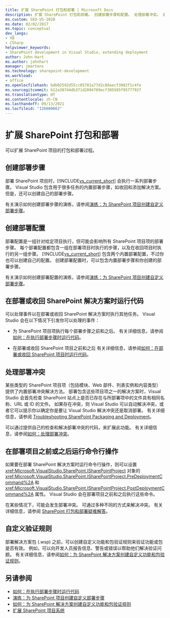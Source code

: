 ```yaml
---
title: 扩展 SharePoint 打包和部署 | Microsoft Docs
description: 扩展 SharePoint 打包和部署。 创建部署步骤和配置。 处理部署冲突。 自定义验证规则。
ms.custom: SEO-VS-2020
ms.date: 02/02/2017
ms.topic: conceptual
dev_langs:
- VB
- CSharp
helpviewer_keywords:
- SharePoint development in Visual Studio, extending deployment
author: John-Hart
ms.author: johnhart
manager: jmartens
ms.technology: sharepoint-development
ms.workload:
- office
ms.openlocfilehash: bdb02592d55cc05781a77d2c88aecf3982f1c4fe
ms.sourcegitcommit: b12a38744db371d2894769ecf305585f9577792f
ms.translationtype: HT
ms.contentlocale: zh-CN
ms.lasthandoff: 09/13/2021
ms.locfileid: "126600662"
---
```

# <a name="extend-sharepoint-packaging-and-deployment"></a>扩展 SharePoint 打包和部署
  可以扩展 SharePoint 项目的打包和部署过程。

## <a name="create-deployment-steps"></a>创建部署步骤
 部署 SharePoint 项目时，[!INCLUDE[vs_current_short](../sharepoint/includes/vs-current-short-md.md)] 会执行一系列部署步骤。 Visual Studio 包含用于很多任务的内置部署步骤，如收回和添加解决方案。 但是，还可以创建自己的部署步骤。

 有关演示如何创建部署步骤的演练，请参阅[演练：为 SharePoint 项目创建自定义部署步骤](../sharepoint/walkthrough-creating-a-custom-deployment-step-for-sharepoint-projects.md)。

## <a name="create-deployment-configurations"></a>创建部署配置
 部署配置是一组针对给定项目执行，但可能会影响所有 SharePoint 项目项的部署步骤。 每个部署配置都包含一组在部署项目时执行的步骤，以及在收回项目时执行的另一组步骤。 [!INCLUDE[vs_current_short](../sharepoint/includes/vs-current-short-md.md)] 包含两个内置部署配置，不过你也可以创建自己的配置。 创建部署配置时，可以包含内置部署步骤和你创建的部署步骤。

 有关演示如何创建部署配置的演练，请参阅[演练：为 SharePoint 项目创建自定义部署步骤](../sharepoint/walkthrough-creating-a-custom-deployment-step-for-sharepoint-projects.md)。

## <a name="run-code-when-a-sharepoint-solution-is-deployed-or-retracted"></a>在部署或收回 SharePoint 解决方案时运行代码
 可以处理事件以在部署或收回 SharePoint 解决方案时执行其他任务。 Visual Studio 会在以下情况下引发你可以处理的事件：

- 为 SharePoint 项目项执行每个部署步骤之前和之后。 有关详细信息，请参阅[如何：在执行部署步骤时运行代码](../sharepoint/how-to-run-code-when-deployment-steps-are-executed.md)。

- 在部署或收回 SharePoint 项目之前和之后 有关详细信息，请参阅[如何：在部署或收回 SharePoint 项目时运行代码](../sharepoint/how-to-run-code-when-a-sharepoint-project-is-deployed-or-retracted.md)。

## <a name="handle-deployment-conflicts"></a>处理部署冲突
 某些类型的 SharePoint 项目项（包括模块、Web 部件、列表实例和内容类型）提供了内置部署冲突解决方法。 部署包含这些项目项之一的解决方案时，Visual Studio 会首先检查 SharePoint 站点上是否已存在与所部署项中的文件具有相同名称、URL 或 ID 的文件。 如果存在冲突，则 Visual Studio 可以自动解决冲突，或者它可以提示你以确定你是要让 Visual Studio 解决冲突还是取消部署。 有关详细信息，请参阅 [Troubleshooting SharePoint Packaging and Deployment](../sharepoint/troubleshooting-sharepoint-packaging-and-deployment.md)。

 可以通过提供自己的检查和解决部署冲突的代码，来扩展此功能。 有关详细信息，请参阅[如何：处理部署冲突](../sharepoint/how-to-handle-deployment-conflicts.md)。

## <a name="run-command-line-operations-before-or-after-a-project-is-deployed"></a>在部署项目之前或之后运行命令行操作
 如果要在部署 SharePoint 解决方案时运行命令行操作，则可以设置 <xref:Microsoft.VisualStudio.SharePoint.ISharePointProject> 对象的 <xref:Microsoft.VisualStudio.SharePoint.ISharePointProject.PreDeploymentCommand%2A> 和 <xref:Microsoft.VisualStudio.SharePoint.ISharePointProject.PostDeploymentCommand%2A> 属性。 Visual Studio 会在部署项目之前和之后执行这些命令。

 在某些情况下，可能会发生部署冲突。 可通过多种不同的方式来解决冲突。 有关详细信息，请参阅 [SharePoint 打包和部署疑难解答](../sharepoint/troubleshooting-sharepoint-packaging-and-deployment.md)。

## <a name="customize-validation-rules"></a>自定义验证规则
 部署解决方案包 (.wsp) 之前，可以创建自定义功能和包验证规则来验证功能或包是否有效。 例如，可以向开发人员报告信息、警告或错误以帮助他们解决验证问题。 有关详细信息，请参阅[如何：为 SharePoint 解决方案创建自定义功能和包验证规则](../sharepoint/how-to-create-custom-feature-and-package-validation-rules-for-sharepoint-solutions.md)。

## <a name="see-also"></a>另请参阅
- [如何：在执行部署步骤时运行代码](../sharepoint/how-to-run-code-when-deployment-steps-are-executed.md)
- [演练：为 SharePoint 项目创建自定义部署步骤](../sharepoint/walkthrough-creating-a-custom-deployment-step-for-sharepoint-projects.md)
- [如何：为 SharePoint 解决方案创建自定义功能和包验证规则](../sharepoint/how-to-create-custom-feature-and-package-validation-rules-for-sharepoint-solutions.md)
- [扩展 SharePoint 项目系统](../sharepoint/extending-the-sharepoint-project-system.md)
